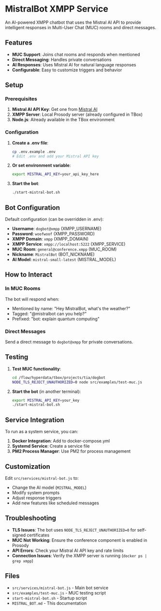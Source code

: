 # MistralBot XMPP Service

An AI-powered XMPP chatbot that uses the Mistral AI API to provide intelligent responses in Multi-User Chat (MUC) rooms and direct messages.

## Features

- **MUC Support**: Joins chat rooms and responds when mentioned
- **Direct Messaging**: Handles private conversations
- **AI Responses**: Uses Mistral AI for natural language responses
- **Configurable**: Easy to customize triggers and behavior

## Setup

### Prerequisites

1. **Mistral AI API Key**: Get one from [Mistral AI](https://mistral.ai/)
2. **XMPP Server**: Local Prosody server (already configured in TBox)
3. **Node.js**: Already available in the TBox environment

### Configuration

1. **Create a .env file**:
   ```bash
   cp .env.example .env
   # Edit .env and add your Mistral API key
   ```

2. **Or set environment variable**:
   ```bash
   export MISTRAL_API_KEY=your_api_key_here
   ```

3. **Start the bot**:
   ```bash
   ./start-mistral-bot.sh
   ```

## Bot Configuration

Default configuration (can be overridden in .env):
- **Username**: `dogbot@xmpp` (XMPP_USERNAME)
- **Password**: `woofwoof` (XMPP_PASSWORD)
- **XMPP Domain**: `xmpp` (XMPP_DOMAIN)
- **XMPP Service**: `xmpp://localhost:5222` (XMPP_SERVICE)
- **MUC Room**: `general@conference.xmpp` (MUC_ROOM)
- **Nickname**: `MistralBot` (BOT_NICKNAME)
- **AI Model**: `mistral-small-latest` (MISTRAL_MODEL)

## How to Interact

### In MUC Rooms

The bot will respond when:
- Mentioned by name: "Hey MistralBot, what's the weather?"
- Tagged: "@mistralbot can you help?"
- Prefixed: "bot: explain quantum computing"

### Direct Messages

Send a direct message to `dogbot@xmpp` for private conversations.

## Testing

1. **Test MUC functionality**:
   ```bash
   cd /flow/hyperdata/tbox/projects/tia/dogbot
   NODE_TLS_REJECT_UNAUTHORIZED=0 node src/examples/test-muc.js
   ```

2. **Start the bot** (in another terminal):
   ```bash
   export MISTRAL_API_KEY=your_key
   ./start-mistral-bot.sh
   ```

## Service Integration

To run as a system service, you can:

1. **Docker Integration**: Add to docker-compose.yml
2. **Systemd Service**: Create a service file
3. **PM2 Process Manager**: Use PM2 for process management

## Customization

Edit `src/services/mistral-bot.js` to:
- Change the AI model (`MISTRAL_MODEL`)
- Modify system prompts
- Adjust response triggers
- Add new features like scheduled messages

## Troubleshooting

- **TLS Issues**: The bot uses `NODE_TLS_REJECT_UNAUTHORIZED=0` for self-signed certificates
- **MUC Not Working**: Ensure the conference component is enabled in Prosody
- **API Errors**: Check your Mistral AI API key and rate limits
- **Connection Issues**: Verify the XMPP server is running (`docker ps | grep xmpp`)

## Files

- `src/services/mistral-bot.js` - Main bot service
- `src/examples/test-muc.js` - MUC testing script
- `start-mistral-bot.sh` - Startup script
- `MISTRAL_BOT.md` - This documentation